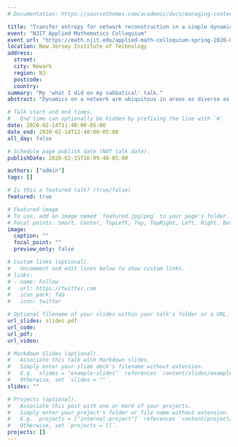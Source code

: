 ```yaml
---
# Documentation: https://sourcethemes.com/academic/docs/managing-content/

title: "Transfer entropy for network reconstruction in a simple dynamical model"
event: "NJIT Applied Mathematics Colloquium"
event_url: "https://math.njit.edu/applied-math-colloquium-spring-2020-0"
location: New Jersey Institute of Technology
address:
  street:
  city: Newark
  region: NJ
  postcode:
  country:
summary: "My 'what I did on my sabbatical' talk."
abstract: "Dynamics on a network are ubiquitous in areas as diverse as genetics, meteorology, and the social sciences. By a network, we simply mean a system of interacting agents. A common problem is to reconstruct a network given the behavior of its agents, that is, given a set of time series describing the states of each node on the network, determine which other nodes are influencing that node. Information theory provides one set of tools for doing so in a model-independent manner. A popular tool in this game is called transfer entropy. Transfer entropy measures the reduction in uncertainty in predicting the state of one agent at a time (t+1) from its state at time t given the additional knowledge of the state of a second j at time t, compared with predicting it the knowledge of the first agent alone. This can be thought of as measuring the transfer of information from the second agent to the first. We analyze a simple model in which we derive asymptotic formulae relating the transfer entropy between two nodes to the strength of the connection between the nodes. Higher-order terms in this formula show the subtle effect of network topology on the transfer entropy. This allows for more accurate network reconstruction in this particular model and points to possible sources of errors when transfer entropy is used to reconstruct networks in a more general setting."

# Talk start and end times.
#   End time can optionally be hidden by prefixing the line with `#`.
date: 2020-02-14T11:40:00-05:00
date_end: 2020-02-14T12:40:00-05:00
all_day: false

# Schedule page publish date (NOT talk date).
publishDate: 2020-02-15T16:09:48-05:00

authors: ["admin"]
tags: []

# Is this a featured talk? (true/false)
featured: true

# Featured image
# To use, add an image named `featured.jpg/png` to your page's folder. 
# Focal points: Smart, Center, TopLeft, Top, TopRight, Left, Right, BottomLeft, Bottom, BottomRight.
image:
  caption: ""
  focal_point: ""
  preview_only: false

# Custom links (optional).
#   Uncomment and edit lines below to show custom links.
# links:
# - name: Follow
#   url: https://twitter.com
#   icon_pack: fab
#   icon: twitter

# Optional filename of your slides within your talk's folder or a URL.
url_slides: slides.pdf
url_code:
url_pdf:
url_video:

# Markdown Slides (optional).
#   Associate this talk with Markdown slides.
#   Simply enter your slide deck's filename without extension.
#   E.g. `slides = "example-slides"` references `content/slides/example-slides.md`.
#   Otherwise, set `slides = ""`.
slides: ""

# Projects (optional).
#   Associate this post with one or more of your projects.
#   Simply enter your project's folder or file name without extension.
#   E.g. `projects = ["internal-project"]` references `content/project/deep-learning/index.md`.
#   Otherwise, set `projects = []`.
projects: []
---
```

